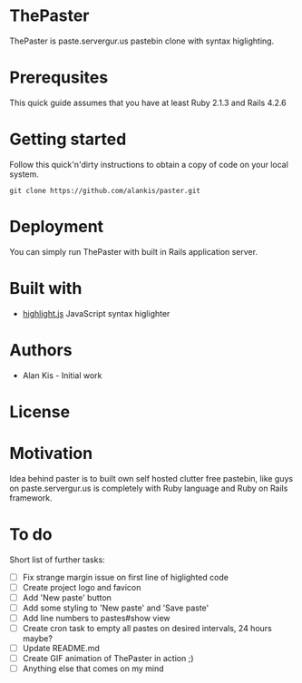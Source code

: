 # ThePaster
ThePaster is paste.servergur.us pastebin clone with syntax higlighting.

# Prerequsites
This quick guide assumes that you have at least Ruby 2.1.3 and Rails 4.2.6

# Getting started
Follow this quick'n'dirty instructions to obtain a copy of code on your local system.

```Shell
git clone https://github.com/alankis/paster.git
```
# Deployment
You can simply run ThePaster with built in Rails application server.

# Built with 
- [highlight.js](https://github.com/isagalaev/highlight.js) JavaScript syntax higlighter

# Authors
- Alan Kis - Initial work

# License

# Motivation 
Idea behind paster is to built own self hosted clutter free pastebin, like guys on paste.servergur.us is
completely with Ruby language and Ruby on Rails framework.

# To do
Short list of further tasks:
- [ ] Fix strange margin issue on first line of higlighted code
- [ ] Create project logo and favicon
- [ ] Add 'New paste' button
- [ ] Add some styling to 'New paste' and 'Save paste'
- [ ] Add line numbers to pastes#show view
- [ ] Create cron task to empty all pastes on desired intervals, 24 hours maybe?
- [ ] Update README.md
- [ ] Create GIF animation of ThePaster in action ;)
- [ ] Anything else that comes on my mind 
